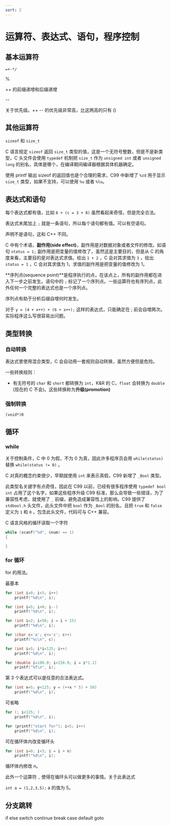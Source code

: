 ```yaml
---
sort: 2
---
```

# 运算符、表达式、语句，程序控制


## 基本运算符

` =+-*/ `

%

++ 的前缀递增和后缀递增

--

关于优先级。++ -- 的优先级非常高，比这两高的只有 ()


## 其他运算符

`sizeof` 和 `size_t`

C 语言规定 `sizeof` 返回 `size_t` 类型的值，这是一个无符号整数，但是不是新类型，C 头文件会使用 `typedef` 机制把 `size_t` 作为 `unsigned int` 或者 `unsigned long` 的别名，具体是哪个，在编译期间编译器根据具体机器确定。

使用 printf 输出 sizeof 的返回值也是个合理的需求，C99 中新增了 `%zd` 用于显示 `size_t` 类型，如果不支持，可以使用 `%u` 或者 `%lu`。


## 表达式和语句

每个表达式都有值，比如 `6 + (c = 3 + 8)` 虽然看起来奇怪，但是完全合法。

表达式末尾加上 `;` 就是一条语句，所以每个语句都有值。可以有空语句。

声明不是语句，这和 C++ 不同。

C 中有个术语，**副作用(side effect)**，副作用是对数据对象或者文件的修改。如语句 `status = 1;` 副作用是把变量的值修改了，虽然这是主要目的，但是从 C 的角度来看，主要目的是对表达式求值。给出 `1 + 2` ，C 会对其求值为 `3` ，给出 `status = 1` ，C 会对其求值为 1，求值的副作用是把变量的值修改为 1。 

**序列点(sequence point)**是程序执行的点，在该点上，所有的副作用都在进入下一步之前发生。语句中的 `;` 标记了一个序列点。一些运算符也有序列点，此外任何一个完整的表达式也是一个序列点。

序列点有助于分析后缀自增何时发生。

对于 `y = (4 + x++) + (6 + x++);` 这样的表达式，只能确定在 ; 前会自增两次。实际程序这么写很容易出问题。

## 类型转换

### 自动转换

表达式里使用混合类型，C 会自动用一套规则自动转换，虽然方便但是危险。

一些转换规则：
- 有无符号的 `char` 和 `short` 都转换为 `int`，K&R 的 C，`float` 会转换为 `double` (现在的 C 不会)。这些转换称为**升级(promotion)**



### 强制转换

`(void*)0`


## 循环

### while

关于控制条件，C 中 0 为假，不为 0 为真，因此许多程序员会用 `while(status)` 替换 `while(status != 0)` 。

C 对真的概念约束很少，早期就使用 `int` 来表示真假，C99 新增了 `_Bool` 类型。

此类型名关键字有点奇怪，因此在 C99 以前，已经有很多程序使用 `typedef bool int` 占用了这个名字，如果这些程序升级 C99 标准，那么会导致一些错误，为了兼容性考虑，就使用了 `_` 前缀，避免造成兼容性上的影响。C99 提供了 `stdbool.h` 头文件，此头文件中把 `bool` 作为 `_Bool` 的别名，且把 `true` 和 `false` 定义为 `1` 和 `0` ，包含此头文件，代码可与 C++ 兼容。

C 语言风格的循环读取一个字符

```c
while (scanf("%d", &num) == 1)
{

}
```

### for 循环

for 的用法。


最基本
```c
for (int i=0; i<5; i++)
    printf("%d\n", i);
```

```c
for (int i=5; i>0; i--)
    printf("%d\n", i);
```


```c
for (int i=2; i<50; i = i + 15)
    printf("%d\n", i);
```


```c
for (char c='a'; c<='z'; c++)
    printf("%c\n", c);
```


```c
for (int i=5; i*i<125; i++)
    printf("%d\n", i);
```

```c
for (double i=100.0; i<150.0; i = i*1.1)
    printf("%f\n", i);
```

第 3 个表达式可以是任意的合法表达式。

```c
for (int x=5; y<125; y = (++x * 5) + 50)
    printf("%d\n", i);
```

可省略
```c
for (; i<125; )
    printf("%d\n", i);
```


```c
for (printf("start for"); i<5; i++)
    printf("%d\n", i);
```

可在循环体内改变循环头
```c
for (int i=0; i<5; i = i + n)
    printf("%d\n", i);
```

循环体内修改 n。

此外一个运算符 `,` 使得在循环头可以做更多的事情。关于此表达式

`int a = (1,2,3,5);` a 的值为 5。

## 分支跳转

if else switch continue break case default goto 



